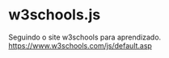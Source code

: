 # w3schools.js
Seguindo o site w3schools para aprendizado. https://www.w3schools.com/js/default.asp

